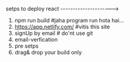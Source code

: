   setps to deploy react
  --------------------->

  1. npm run build   #jaha program run hota hai...
  2. https://app.netlify.com/   #vitis this site
  3. signUp  by email # do'nt use git
  4. email-verfication
  5. pre setps
  6. drag&  drop your build only  